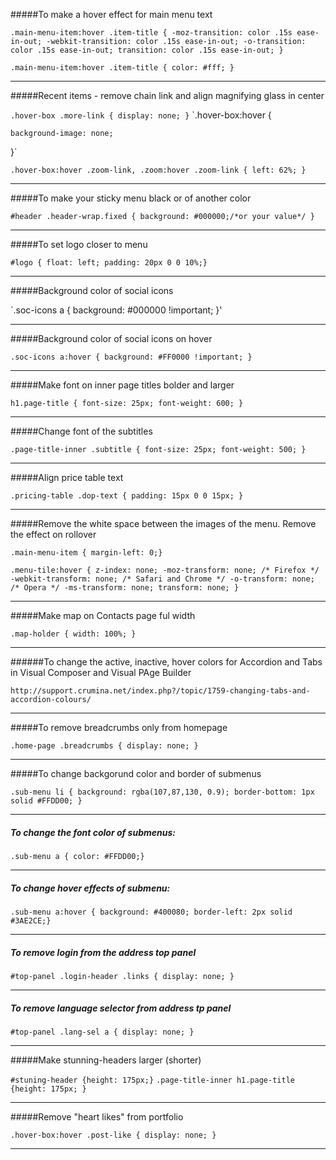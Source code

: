 #####To make a hover effect for main menu text

`.main-menu-item:hover .item-title {
    -moz-transition: color .15s ease-in-out;
    -webkit-transition: color .15s ease-in-out;
    -o-transition: color .15s ease-in-out;
    transition: color .15s ease-in-out;
}`

`.main-menu-item:hover .item-title {
    color: #fff;
}`

----------------------------------------------

#####Recent items - remove chain link and align magnifying glass in center

`.hover-box .more-link {
    display: none;
}`
`.hover-box:hover {

    background-image: none;

}`

`.hover-box:hover .zoom-link, .zoom:hover .zoom-link {
    left: 62%;
}`

-----------------------------------------------------

#####To make your sticky menu black or of another color

`#header .header-wrap.fixed {
background: #000000;/*or your value*/
}`

---------------------------------------- 

#####To set logo closer to menu

`#logo {
float: left;
padding: 20px 0 0 10%;}`

-------------------------------------------

#####Background color of social icons

`.soc-icons a {
background: #000000 !important;
}'

-----------------------------------------

#####Background color of social icons on hover

`.soc-icons a:hover {
background: #FF0000 !important;
}`

------------------------------------

#####Make font on inner page titles bolder and larger

`h1.page-title { font-size: 25px; font-weight: 600; }`

-----------------------------------

#####Change font of the subtitles

`.page-title-inner .subtitle { font-size: 25px; font-weight: 500; }`

-----------------------------------

#####Align price table text

`.pricing-table .dop-text { padding: 15px 0 0 15px; }`

---------------------------------

#####Remove the white space between the images of the menu. Remove the effect on rollover

`.main-menu-item { margin-left: 0;}`

`.menu-tile:hover {
    z-index: none;
    -moz-transform: none;
    /* Firefox */
    -webkit-transform: none;
    /* Safari and Chrome */
    -o-transform: none;
    /* Opera */
    -ms-transform: none;
    transform: none; }`

--------------------------------

#####Make map on Contacts page ful width

`.map-holder {
width: 100%;
}`

---------------------------------

######To change the active, inactive, hover colors for Accordion and Tabs in Visual Composer and Visual PAge Builder

`http://support.crumina.net/index.php?/topic/1759-changing-tabs-and-accordion-colours/`

---------------------------------------

#####To remove breadcrumbs only from homepage

`.home-page .breadcrumbs { display: none; }`

------------------------------------

#####To change backgorund color and border of submenus

`.sub-menu li {
background: rgba(107,87,130, 0.9);
border-bottom: 1px solid #FFDD00;
}`

-------------------------------------------

##### To change the font color of submenus:
`.sub-menu a {
color: #FFDD00;}`

------------------------------------------

##### To change hover effects of submenu:
`.sub-menu a:hover {
background: #400080;
border-left: 2px solid #3AE2CE;}`

-----------------------------------------

##### To remove login from the address top panel
`#top-panel .login-header .links {
display: none;
}`

----------------------------------------

##### To remove language selector from address tp panel
`#top-panel .lang-sel a {
display: none;
}`

------------------------------------------------

#####Make stunning-headers larger (shorter)

`#stuning-header {height: 175px;}` 
`.page-title-inner h1.page-title {height: 175px; }`

----------------------------------------------

#####Remove "heart likes" from portfolio

`.hover-box:hover .post-like {
display: none;
}`

--------------------------------------
